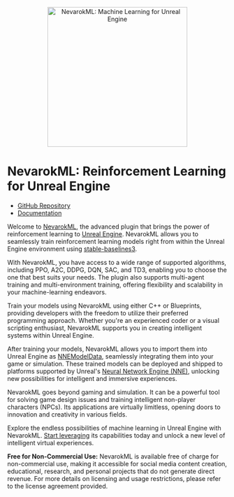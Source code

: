 <p align="center">
  <a href="https://nevarok.com/nevarok-ml/">
    <img src="https://nevarok.com/assets/images/nevarok-ml-logo.svg" width="320" alt="NevarokML: Machine Learning for Unreal Engine">
  </a>
</p>

# NevarokML: Reinforcement Learning for Unreal Engine

[github]: https://github.com/nevarok/NevarokML
[Unreal Engine]: https://www.unrealengine.com/
[stable-baselines3]: https://stable-baselines3.readthedocs.io/
[NevarokML]: https://nevarok.com/nevarok-ml/
[NeuralNetworkEngine]: https://dev.epicgames.com/community/learning/courses/e7w/unreal-engine-nne/nl83/unreal-engine-nne-overview
[getting-started]: https://nevarok.com/nevarok-ml/getting-started/

- [GitHub Repository][github]
- [Documentation][NevarokML]

Welcome to [NevarokML], the advanced plugin that brings the power of reinforcement learning to [Unreal Engine]. NevarokML
allows you to seamlessly train reinforcement learning models right from within the Unreal Engine environment
using [stable-baselines3].

With NevarokML, you have access to a wide range of supported algorithms, including PPO, A2C, DDPG, DQN, SAC, and TD3,
enabling you to choose the one that best suits your needs. The plugin also supports multi-agent training and
multi-environment training, offering flexibility and scalability in your machine-learning endeavors.

Train your models using NevarokML using either C++ or Blueprints, providing developers with the freedom to utilize their
preferred programming approach. Whether you're an experienced coder or a visual scripting enthusiast, NevarokML supports
you in creating intelligent systems within Unreal Engine.

After training your models, NevarokML allows you to import them into Unreal Engine
as [NNEModelData][NeuralNetworkEngine], seamlessly integrating them into your game or simulation. These trained models
can be deployed and shipped to platforms supported by Unreal's [Neural Network Engine (NNE)][NeuralNetworkEngine],
unlocking new possibilities for intelligent and immersive experiences.

NevarokML goes beyond gaming and simulation. It can be a powerful tool for solving game design issues and training
intelligent non-player characters (NPCs). Its applications are virtually limitless, opening doors to innovation and
creativity in various fields.

Explore the endless possibilities of machine learning in Unreal Engine with
NevarokML. [Start leveraging][getting-started] its capabilities today and unlock a new level of intelligent virtual
experiences.

**Free for Non-Commercial Use:**
NevarokML is available free of charge for non-commercial use, making it accessible for social media content creation, educational, research, and personal projects that do not generate direct revenue. For more details on licensing and usage restrictions, please refer to the license agreement provided.
